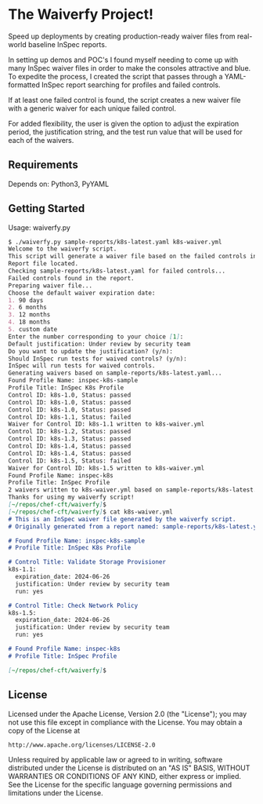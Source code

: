 # The Waiverfy Project!

Speed up deployments by creating production-ready waiver files from real-world baseline InSpec reports.

In setting up demos and POC's I found myself needing to come up with many InSpec waiver files in order to make the consoles attractive and blue. To expedite the process, I created the script that passes through a YAML-formatted InSpec report searching for profiles and failed controls.

If at least one failed control is found, the script creates a new waiver file with a generic waiver for each unique failed control.

For added flexibility, the user is given the option to adjust the expiration period, the justification string, and the test run value that will be used for each of the waivers.

## Requirements

Depends on: Python3, PyYAML

## Getting Started

Usage: waiverfy.py <filename> <waiverfile>

```` markdown
$ ./waiverfy.py sample-reports/k8s-latest.yaml k8s-waiver.yml 
Welcome to the waiverfy script.
This script will generate a waiver file based on the failed controls in a report.
Report file located.
Checking sample-reports/k8s-latest.yaml for failed controls...
Failed controls found in the report.
Preparing waiver file...
Choose the default waiver expiration date:
1. 90 days
2. 6 months
3. 12 months
4. 18 months
5. custom date
Enter the number corresponding to your choice [1]: 
Default justification: Under review by security team
Do you want to update the justification? (y/n): 
Should InSpec run tests for waived controls? (y/n): 
InSpec will run tests for waived controls.
Generating waivers based on sample-reports/k8s-latest.yaml...
Found Profile Name: inspec-k8s-sample
Profile Title: InSpec K8s Profile
Control ID: k8s-1.0, Status: passed
Control ID: k8s-1.0, Status: passed
Control ID: k8s-1.0, Status: passed
Control ID: k8s-1.1, Status: failed
Waiver for Control ID: k8s-1.1 written to k8s-waiver.yml
Control ID: k8s-1.2, Status: passed
Control ID: k8s-1.3, Status: passed
Control ID: k8s-1.4, Status: passed
Control ID: k8s-1.4, Status: passed
Control ID: k8s-1.5, Status: failed
Waiver for Control ID: k8s-1.5 written to k8s-waiver.yml
Found Profile Name: inspec-k8s
Profile Title: InSpec Profile
2 waivers written to k8s-waiver.yml based on sample-reports/k8s-latest.yaml
Thanks for using my waiverfy script!
[~/repos/chef-cft/waiverfy]$ 
[~/repos/chef-cft/waiverfy]$ cat k8s-waiver.yml
# This is an InSpec waiver file generated by the waiverfy script.
# Originally generated from a report named: sample-reports/k8s-latest.yaml

# Found Profile Name: inspec-k8s-sample
# Profile Title: InSpec K8s Profile

# Control Title: Validate Storage Provisioner
k8s-1.1:
  expiration_date: 2024-06-26
  justification: Under review by security team
  run: yes

# Control Title: Check Network Policy
k8s-1.5:
  expiration_date: 2024-06-26
  justification: Under review by security team
  run: yes

# Found Profile Name: inspec-k8s
# Profile Title: InSpec Profile

[~/repos/chef-cft/waiverfy]$      
````

## License

Licensed under the Apache License, Version 2.0 (the "License");
you may not use this file except in compliance with the License.
You may obtain a copy of the License at

    http://www.apache.org/licenses/LICENSE-2.0

Unless required by applicable law or agreed to in writing, software
distributed under the License is distributed on an "AS IS" BASIS,
WITHOUT WARRANTIES OR CONDITIONS OF ANY KIND, either express or implied.
See the License for the specific language governing permissions and
limitations under the License.
```
